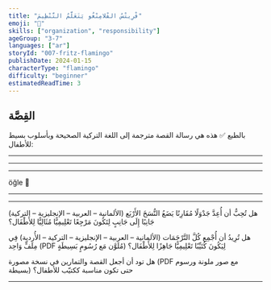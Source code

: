 ```yaml
---
title: "فْرِيتْسُ الفْلامِنْغُو يَتَعَلَّمُ التَّنْظِيمَ"
emoji: "🦩"
skills: ["organization", "responsibility"]
ageGroup: "3-7"
languages: ["ar"]
storyId: "007-fritz-flamingo"
publishDate: 2024-01-15
characterType: "flamingo"
difficulty: "beginner"
estimatedReadTime: 3
---
```


## القِصَّة

بالطبع ✅ هذه هي رسالة القصة مترجمة إلى اللغة التركية الصحيحة وبأسلوب بسيط للأطفال:

---

---

---

öğle 🍎

---

---

هل تُحِبُّ أن أُعِدَّ جَدْوَلًا مُقَارِنًا يَضَعُ النُّسَخَ الأَرْبَع (الألمانية – العربية – الإنجليزية – التركية) جَانِبًا إِلَى جَانِبٍ لِتَكُونَ مَرْجِعًا تَعْلِيمِيًّا مُثَالِيًّا لِلأَطْفَال؟

هل تُرِيدُ أن أُجْمِع كُلَّ التَّرْجَمَات (الألمانية – العربية – الإنجليزية – التركية – الأُردية) فِي مِلَفٍّ وَاحِد (PDF مُلَوَّن مَع رُسُومٍ بَسِيطَةٍ) لِيَكُونَ كُتَيِّبًا تَعْلِيمِيًّا جَاهِزًا لِلأَطْفَال؟

هل تود أن أجعل القصة والتمارين في نسخة مصورة (PDF مع صور ملونة ورسوم بسيطة) حتى تكون مناسبة ككتيّب للأطفال؟

---